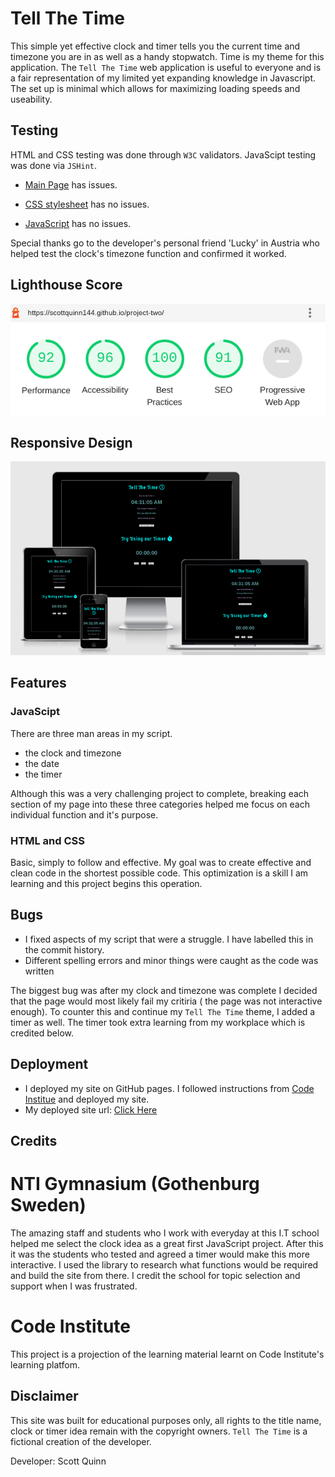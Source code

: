 # **Tell The Time**
This simple yet effective clock and timer tells you the current time and timezone you are in as well as a handy stopwatch. Time is my theme for this application.
The `Tell The Time` web application is useful to everyone and is a fair representation of my limited yet expanding knowledge in Javascript. The set up is minimal which allows for maximizing loading speeds and useability.  

## **Testing**

HTML and CSS testing was done through `W3C` validators.
JavaScipt testing was done via `JSHint`.

- [Main Page](index.html) has issues.

- [CSS stylesheet](assets/css/style.css) has no issues.

- [JavaScript](assets/javascript/script.js) has no issues.

Special thanks go to the developer's personal friend 'Lucky' in Austria who
helped test the clock's timezone function and confirmed it worked.

## **Lighthouse Score**

![Accessibility Score Small](assets/images/lighthouse.png)

## **Responsive Design**

![Responsive Design Appearance](assets/images/responsive.png)

## **Features**

### JavaScipt

There are three man areas in my script.
- the clock and timezone
- the date
- the timer

Although this was a very challenging project to complete, breaking each section of my 
page into these three categories helped me focus on each individual function and it's purpose.
 

### HTML and CSS
Basic, simply to follow and effective. My goal was to create effective and clean code in the shortest possible code. This optimization is a skill I am learning and this project begins this operation. 

## **Bugs**
<ul>
<li>I fixed aspects of my script that were a struggle. I have labelled this in the commit history.</li>
<li>Different spelling errors and minor things were caught as the code was written</li>
</ul>

The biggest bug was after my clock and timezone was complete I decided that the page would most likely fail my critiria ( the page was not interactive enough). To counter this and continue my `Tell The Time` theme, I added a timer as well. The timer took extra learning from my workplace which is credited below.

## **Deployment**
- I deployed my site on GitHub pages. I followed instructions from [Code Institue](https://codeinstitute.net/se/5-day-coding-challenge/?utm_term=code%20institute&utm_campaign=CI+-+SWE+-+Search+-+Brand&utm_source=adwords&utm_medium=ppc&hsa_acc=8983321581&hsa_cam=14660337051&hsa_grp=134087657984&hsa_ad=546251838233&hsa_src=g&hsa_tgt=kwd-319867646331&hsa_kw=code%20institute&hsa_mt=e&hsa_net=adwords&hsa_ver=3&gclid=Cj0KCQiA15yNBhDTARIsAGnwe0UQv6qv0SwHT3sAGJ6uF8SdJR6nThPCUkVs_yMLPFdVaHSEq1RtzB8aAtAuEALw_wcB) and deployed my site.
- My deployed site url: [Click Here](https://scottquinn144.github.io/project-two/)

## **Credits**

 # NTI Gymnasium (Gothenburg Sweden) 
 The amazing staff and students who I work with everyday at this I.T school 
 helped me select the clock idea as a great first JavaScript project. After this it was the students who tested and agreed a timer would make this more interactive. I used the library to research what functions would be required and build the site from there. I credit the school for topic selection and support when I was frustrated.

# Code Institute
This project is a projection of the learning material learnt on Code Institute's learning platfom. 

## **Disclaimer**

This site was built for educational purposes only, all rights to the title name, clock  or timer idea remain with the copyright owners. `Tell The Time` is a fictional creation of the developer. 

Developer: Scott Quinn


